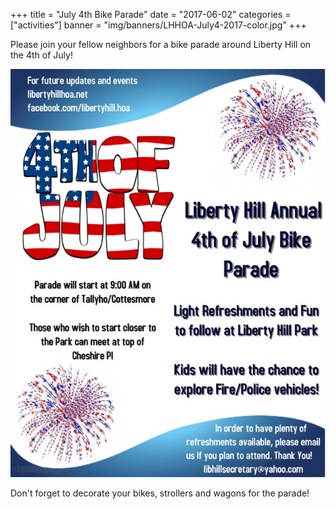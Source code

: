 +++
title = "July 4th Bike Parade"
date = "2017-06-02"
categories = ["activities"]
banner = "img/banners/LHHOA-July4-2017-color.jpg"
+++

Please join your fellow neighbors for a bike parade around Liberty Hill on the 4th of July!

<img class="center-block" src="/img/banners/LHHOA-July4-2017-color.jpg" />

Don't forget to decorate your bikes, strollers and wagons for the parade!
